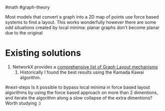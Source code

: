 #math #graph-theory

Most models that convert a graph into a 2D map of points use force based systems to find a layout. This works wonderfully however there are some odd situations created by local minima: planar graphs don't become planar due to the original 

# Existing solutions
1. NetworkX provides a [comprehensive list of Graph Layout mechanisms](https://networkx.org/documentation/stable/reference/drawing.html#module-networkx.drawing.layout) 
	1. Historically I found the best results using the Kamada Kawai algorithm.

#next-steps Is it possible to bypass local minima in force based layout algorithms by using the force based approach on more than 2 dimentions, and iterate the algorithm along a slow collapse of the extra dimentions? Worth studying :)